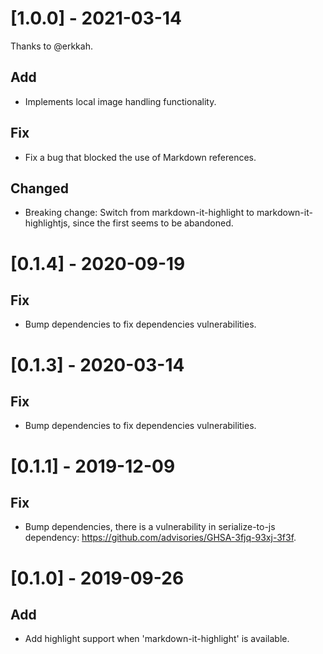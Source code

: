 
# [1.0.0] - 2021-03-14
Thanks to @erkkah.

## Add
- Implements local image handling functionality.

## Fix
- Fix a bug that blocked the use of Markdown references.

## Changed
- Breaking change: Switch from markdown-it-highlight to markdown-it-highlightjs, since the first seems to be abandoned.

# [0.1.4] - 2020-09-19
## Fix
- Bump dependencies to fix dependencies vulnerabilities.

# [0.1.3] - 2020-03-14
## Fix
- Bump dependencies to fix dependencies vulnerabilities.

# [0.1.1] - 2019-12-09
## Fix
- Bump dependencies, there is a vulnerability in serialize-to-js dependency: https://github.com/advisories/GHSA-3fjq-93xj-3f3f.


# [0.1.0] - 2019-09-26
## Add
- Add highlight support when 'markdown-it-highlight' is available.

